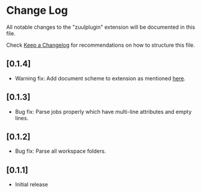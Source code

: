 # Change Log

All notable changes to the "zuulplugin" extension will be documented in this file.

Check [Keep a Changelog](http://keepachangelog.com/) for recommendations on how to structure this file.

## [0.1.4]

- Warning fix: Add document scheme to extension as mentioned [here](https://code.visualstudio.com/api/references/document-selector#document-scheme).

## [0.1.3]

- Bug fix: Parse jobs properly which have multi-line attributes and empty lines.

## [0.1.2]

- Bug fix: Parse all workspace folders.

## [0.1.1]

- Initial release
